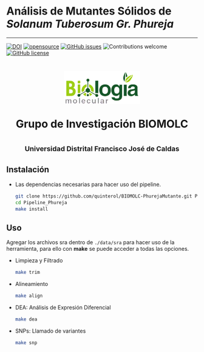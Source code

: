 # Análisis de Mutantes Sólidos de *Solanum Tuberosum Gr. Phureja*
___

[![DOI](https://zenodo.org/badge/525475132.svg)](https://zenodo.org/badge/latestdoi/525475132)
[![opensource](https://badges.frapsoft.com/os/v1/open-source.png?v=103)](#)
[![GitHub issues](https://img.shields.io/github/issues/quinterol/BIOMOLC-PhurejaMutante)](https://github.com/quinterol/BIOMOLC-PhurejaMutante/issues)
![Contributions welcome](https://img.shields.io/badge/contributions-welcome-blue.svg)
[![GitHub license](https://img.shields.io/github/license/quinterol/BIOMOLC-PhurejaMutante)](https://github.com/quinterol/BIOMOLC-PhurejaMutante/blob/main/LICENSE)

<h1 align="center">
  <a href="https://github.com/quinterol/BIOMOLC-PhurejaMutante">
    <img alt="BIOMOLC logo" src="./docs/biomolc.png" width="200">
  </a>

  Grupo de Investigación BIOMOLC
  
  <font size="4"> Universidad Distrital Francisco José de Caldas</font>
</h1>
  
## Instalación
- Las dependencias necesarias para hacer uso del pipeline.

    ```sh
    git clone https://github.com/quinterol/BIOMOLC-PhurejaMutante.git Pipeline_Phureja
    cd Pipeline_Phureja
    make install
    ```
## Uso
Agregar los archivos sra dentro de `./data/sra` para hacer uso de la herramienta, para ello con **make** se puede acceder a todas las opciones.

- Limpieza y Filtrado

    ```sh
    make trim
    ```

- Alineamiento
    
    ```sh
    make align
    ```

- DEA: Análisis de Expresión Diferencial

    ```sh
    make dea
    ```

- SNPs: Llamado de variantes

    ```sh
    make snp
    ```
